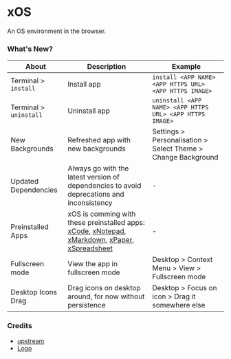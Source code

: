 # xOS

An OS environment in the browser.

### What's New?

| About                  | Description                                                                                                                                                                                                                          | Example                                                       |
| ---------------------- | ------------------------------------------------------------------------------------------------------------------------------------------------------------------------------------------------------------------------------------ | ------------------------------------------------------------- |
| Terminal > `install`   | Install app                                                                                                                                                                                                                          | `install <APP NAME> <APP HTTPS URL> <APP HTTPS IMAGE> `       |
| Terminal > `uninstall` | Uninstall app                                                                                                                                                                                                                        | `uninstall <APP NAME> <APP HTTPS URL> <APP HTTPS IMAGE>`      |
| New Backgrounds        | Refreshed app with new backgrounds                                                                                                                                                                                                   | Settings > Personalisation > Select Theme > Change Background |
| Updated Dependencies   | Always go with the latest version of dependencies to avoid deprecations and inconsistency                                                                                                                                            | -                                                             |
| Preinstalled Apps      | xOS is comming with these preinstalled apps: [xCode](https://code.xos.dev), [xNotepad](https://notepad.xos.dev), [xMarkdown](https://markdown.xos.dev), [xPaper](https://paper.xos.dev), [xSpreadsheet](https://spreadsheet.xos.dev) | -                                                             |
| Fullscreen mode        | View the app in fullscreen mode                                                                                                                                                                                                      | Desktop > Context Menu > View > Fullscreen mode               |
| Desktop Icons Drag     | Drag icons on desktop around, for now without persistence                                                                                                                                                                            | Desktop > Focus on icon > Drag it somewhere else              |

### Credits

- [upstream](https://github.com/blueedgetechno/win11React)
- [Logo](https://www.flaticon.com/free-icon/command_11146441)
